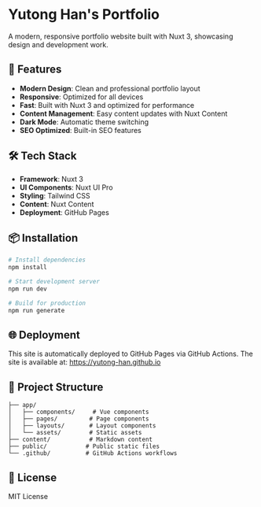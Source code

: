 # Yutong Han's Portfolio

A modern, responsive portfolio website built with Nuxt 3, showcasing design and development work.

## 🚀 Features

- **Modern Design**: Clean and professional portfolio layout
- **Responsive**: Optimized for all devices
- **Fast**: Built with Nuxt 3 and optimized for performance
- **Content Management**: Easy content updates with Nuxt Content
- **Dark Mode**: Automatic theme switching
- **SEO Optimized**: Built-in SEO features

## 🛠️ Tech Stack

- **Framework**: Nuxt 3
- **UI Components**: Nuxt UI Pro
- **Styling**: Tailwind CSS
- **Content**: Nuxt Content
- **Deployment**: GitHub Pages

## 📦 Installation

```bash
# Install dependencies
npm install

# Start development server
npm run dev

# Build for production
npm run generate
```

## 🌐 Deployment

This site is automatically deployed to GitHub Pages via GitHub Actions. The site is available at: https://yutong-han.github.io

## 📁 Project Structure

```
├── app/
│   ├── components/     # Vue components
│   ├── pages/         # Page components
│   ├── layouts/       # Layout components
│   └── assets/        # Static assets
├── content/           # Markdown content
├── public/           # Public static files
└── .github/          # GitHub Actions workflows
```

## 📝 License

MIT License

